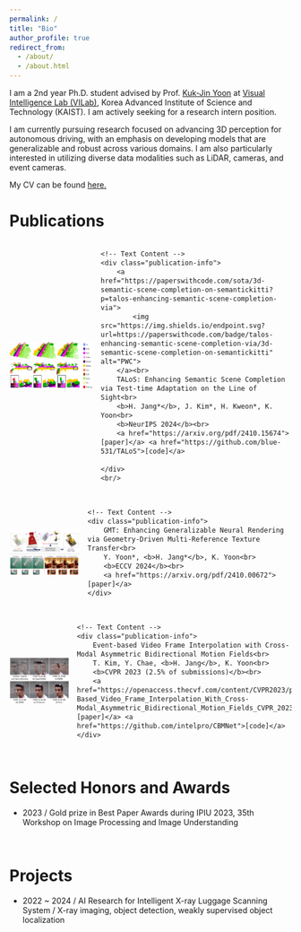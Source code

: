 ```yaml
---
permalink: /
title: "Bio"
author_profile: true
redirect_from: 
  - /about/
  - /about.html
---
```


I am a 2nd year Ph.D. student advised by Prof. [Kuk-Jin Yoon](https://scholar.google.co.kr/citations?user=1NvBj_gAAAAJ&hl=en) at [Visual Intelligence Lab (VILab)](https://vi.kaist.ac.kr/), Korea Advanced Institute of Science and Technology (KAIST). 
I am actively seeking for a research intern position.
<br/>

I am currently pursuing research focused on advancing 3D perception for autonomous driving, with an emphasis on developing models that are generalizable and robust across various domains. I am also particularly interested in utilizing diverse data modalities such as LiDAR, cameras, and event cameras.
<br/>

My CV can be found [here.](https://blue-531.github.io/assets/Hyun_Kurl_Jang_Curriculum_Vitae241013.pdf)
<br/>




Publications
======
<div style="display: flex; align-items: center;">
    <img src='/images/qual_kitti.png' alt='NeurIPS 2024' class="publication-image">

    <!-- Text Content -->
    <div class="publication-info">
        <a href="https://paperswithcode.com/sota/3d-semantic-scene-completion-on-semantickitti?p=talos-enhancing-semantic-scene-completion-via">
            <img src="https://img.shields.io/endpoint.svg?url=https://paperswithcode.com/badge/talos-enhancing-semantic-scene-completion-via/3d-semantic-scene-completion-on-semantickitti" alt="PWC">
        </a><br>
        TALoS: Enhancing Semantic Scene Completion via Test-time Adaptation on the Line of Sight<br>
        <b>H. Jang*</b>, J. Kim*, H. Kweon*, K. Yoon<br>
        <b>NeurIPS 2024</b><br>
        <a href="https://arxiv.org/pdf/2410.15674">[paper]</a> <a href="https://github.com/blue-531/TALoS">[code]</a>
        
    </div>
    <br/>

</div>
<br/>
<div style="display: flex; align-items: center;">
    <img src='/images/GMT.png' alt='ECCV 2024' class="publication-image">

    <!-- Text Content -->
    <div class="publication-info">
        GMT: Enhancing Generalizable Neural Rendering via Geometry-Driven Multi-Reference Texture Transfer<br>
        Y. Yoon*, <b>H. Jang*</b>, K. Yoon<br>
        <b>ECCV 2024</b><br>
        <a href="https://arxiv.org/pdf/2410.00672">[paper]</a>
    </div>
</div>
<br/>
<div style="display: flex; align-items: center;">
    <img src='/images/event-vfi.png' alt='CVPR 2023' class="publication-image">

    <!-- Text Content -->
    <div class="publication-info">
        Event-based Video Frame Interpolation with Cross-Modal Asymmetric Bidirectional Motion Fields<br>
        T. Kim, Y. Chae, <b>H. Jang</b>, K. Yoon<br>
        <b>CVPR 2023 (2.5% of submissions)</b><br>
        <a href="https://openaccess.thecvf.com/content/CVPR2023/papers/Kim_Event-Based_Video_Frame_Interpolation_With_Cross-Modal_Asymmetric_Bidirectional_Motion_Fields_CVPR_2023_paper.pdf">[paper]</a> <a href="https://github.com/intelpro/CBMNet">[code]</a>
    </div>
</div>
<br/>

<style>
    .publication-container {
        display: flex;
        align-items: center;
    }

    .publication-image {
        margin-right: 13px;
        width: 250px; /* Default width */
        height: 140px; /* Default height */
    }

    .publication-image-simulation {
        margin-right: 13px;
        width: 250px; /* Default width */
        height: 190px; /* Default height */
    }

    .publication-image-narrow {
        margin-right: 13px;
        width: 180px; /* Default width */
        height: 240px; /* Default height */
    }

    .publication-image-middle {
        margin-right: 13px;
        width: 205px; /* Default width */
        height: 185px; /* Default height */
    }

    .publication-info {
        flex-grow: 1; /* Allow text to expand */
    }

    /* Media query for smaller screens (e.g., mobile devices) */
    @media (max-width: 1000px) {
        .publication-image {
            width: 150px; /* Adjusted width for smaller screens */
            height: 84px; /* Adjusted height for smaller screens */
        }
    }

    @media (max-width: 1000px) {
        .publication-image-simulation {
            width: 150px; /* Adjusted width for smaller screens */
            height: 120px; /* Adjusted height for smaller screens */
        }
    }
    
    @media (max-width: 1000px) {
        .publication-image-narrow {
            width: 100px; /* Adjusted width for smaller screens */
            height: 133px; /* Adjusted height for smaller screens */
        }
    }

    @media (max-width: 1000px) {
        .publication-image-middle {
            width: 110px; /* Adjusted width for smaller screens */
            height: 100px; /* Adjusted height for smaller screens */
        }
    }
    
</style>


Selected Honors and Awards
======
- 2023 / Gold prize in Best Paper Awards during IPIU 2023, 35th Workshop on Image Processing and Image Understanding
<br/>


Projects
======
- 2022 ~ 2024 / AI Research for Intelligent X-ray Luggage Scanning System / X-ray imaging, object detection, weakly supervised object localization
<br/>


